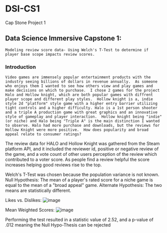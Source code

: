 # DSI-CS1
Cap Stone Project 1


## Data Science Immersive Capstone 1:
    Modeling review score data- Using Welch's T-Test to determine if player base scope impacts review scores.
    
### Introduction
    Video games are immensely popular entertainment products with the industry seeing billions of dollars in revenue annually.  As someone who enjoys them I wanted to see how others view and play games and make decisions on which to purchase.  I chose 2 games for the project Halo and Hollow knight, which are both popular games with diffrent player scope and different play styles.  Hollow knight is a, indie style 2d "platform" style game with a higher entry barrier utilizing tight controls and a higher difficulty. Halo is a 1st person shooter and a triple A production game with great graphics and an innovative style of gameplay and player interaction.  Hollow knight being "indie" (or niche) and Halo being "Triple A" is the main distinction I wanted to observe. Halo had more purchase and downloads, but the reviews for Hollow Knight were more positive.  How does popularity and broad appeal relate to consumer ratings?
    
The review data for HALO and Hollow Knight was gathered from the Steam platform API, and it included the reviewer id, positive or negative review of the game, and a vote count of other users perception of the review which contributed to a voter score.  As people find a review helpful the score increases helping good reviews rise to the top.

Welch's T-Test was chosen because the population variance is not known. 
Null Hypothesis: The mean of a player's rated score for a niche game is equal to the mean of a "broad appeal" game.
Alternate Hypothesis: The two means are statistically different.

Likes vs. Dislikes:
![image](https://user-images.githubusercontent.com/25779351/120391806-3496b480-c2f5-11eb-915f-9322bd2fd29a.png)

Mean Weighted Scores:
![image](https://user-images.githubusercontent.com/25779351/120391849-437d6700-c2f5-11eb-8320-ecb79e05b855.png)

Performing the test resulted in a statistic value of 2.52, and a p-value of .012 meaning the Null Hypo-Thesis can be rejected

